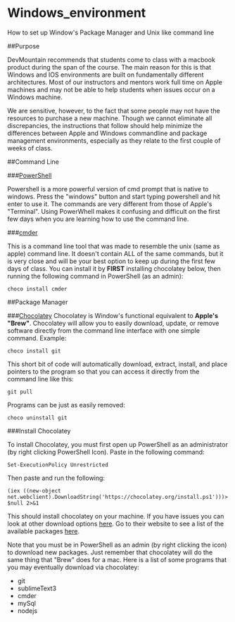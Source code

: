 # Windows_environment
How to set up Window's Package Manager and Unix like command line




##Purpose

DevMountain recommends that students come to class with a macbook product during the span of the course.  The main reason for this is that Windows and IOS environments are built on fundamentally different architectures.  Most of our instructors and mentors work full time on Apple machines and may not be able to help students when issues occur on a Windows machine.  

We are sensitive, however, to the fact that some people may not have the resources to purchase a new machine.  Though we cannot eliminate all discrepancies, the instructions that follow should help minimize the differences between Apple and Windows commandline and package management environments, especially as they relate to the first couple of weeks of class.


##Command Line

###[PowerShell](http://en.wikipedia.org/wiki/Windows_PowerShell)

Powershell is a more powerful version of cmd prompt that is native to windows.  Press the "windows" button and start typing powershell and hit enter to use it.  The commands are very different from those of Apple's "Terminal".  Using PowerWhell makes it confusing and difficult on the first few days when you are learning how to use the command line.

###[cmder](http://gooseberrycreative.com/cmder/)

This is a command line tool that was made to resemble the unix (same as apple) command line.  It doesn't contain ALL of the same commands, but it is very close and will be your best option to keep up during the first few days of class.  You can install it by **FIRST** installing chocolatey below, then running the following command in PowerShell (as an admin):

  ```choco install cmder```


##Package Manager

###[Chocolatey](https://chocolatey.org/)
Chocolatey is Window's functional equivalent to **Apple's "Brew"**.  Chocolatey will allow you to easily download, update, or remove software directly from the command line interface with one simple command.  Example:

  `choco install git`

This short bit of code will automatically download, extract, install, and place pointers to the program so that you can access it directly from the command line like this:

  `git pull`

Programs can be just as easily removed:

  `choco uninstall git`

###Install Chocolatey

To install Chocolatey, you must first open up PowerShell as an administrator (by right clicking PowerShell Icon).  Paste in the following command:

  `Set-ExecutionPolicy Unrestricted`

Then paste and run the following:
  
  `(iex ((new-object net.webclient).DownloadString('https://chocolatey.org/install.ps1')))>$null 2>&1`


This should install chocolatey on your machine.  If you have issues you can look at other download options  [here](https://github.com/chocolatey/choco/wiki/Installation).  Go to their website to see a list of the available packages [here](https://chocolatey.org/).

Note that you must be in PowerShell as an admin (by right clicking the icon) to download new packages.  Just remember that chocolatey will do the same thing that "Brew" does for a mac.  Here is a list of some programs that you may eventually download via chocolatey:

- git
- sublimeText3
- cmder
- mySql
- nodejs
